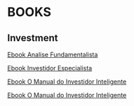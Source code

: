 # BOOKS
## Investment
[Ebook Analise Fundamentalista](https://github.com/jhony2488/-BOOKS/blob/master/Investimento/Ebook-Analise-Fundamentalista.pdf)

[Ebook Investidor Especialista](https://github.com/jhony2488/-BOOKS/blob/master/Investimento/Ebook-Investidor-Especialista.pdf)

[Ebook O Manual do Investidor Inteligente](https://github.com/jhony2488/-BOOKS/blob/master/Investimento/Ebook-O-Manual-do-Investidor-Inteligente.pdf)

[Ebook O Manual do Investidor Inteligente](https://github.com/jhony2488/-BOOKS/blob/master/Investimento/Ebook-O-Manual-do-Investidor-Inteligente.pdf)
